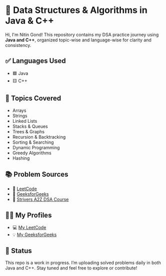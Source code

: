 # 🧠 Data Structures & Algorithms in Java & C++

Hi, I'm Nitin Gond! This repository contains my DSA practice journey using **Java and C++**, organized topic-wise and language-wise for clarity and consistency.

## ✅ Languages Used

- 🟦 Java
- 🟨 C++

## 📁 Topics Covered

- Arrays
- Strings
- Linked Lists
- Stacks & Queues
- Trees & Graphs
- Recursion & Backtracking
- Sorting & Searching
- Dynamic Programming
- Greedy Algorithms
- Hashing

## 📚 Problem Sources

- 🔗 [LeetCode](https://leetcode.com)
- 🔗 [GeeksforGeeks](https://www.geeksforgeeks.org/)
- 🔗 [Strivers A2Z DSA Course](https://takeuforward.org)

## 👨‍💻 My Profiles

- 💻 [My LeetCode](https://leetcode.com/nitin_11)
- 💡 [My GeeksforGeeks](https://auth.geeksforgeeks.org/user/nitingond/practice)


## 🚀 Status

This repo is a work in progress. I’m uploading solved problems daily in both Java and C++. Stay tuned and feel free to explore or contribute!
